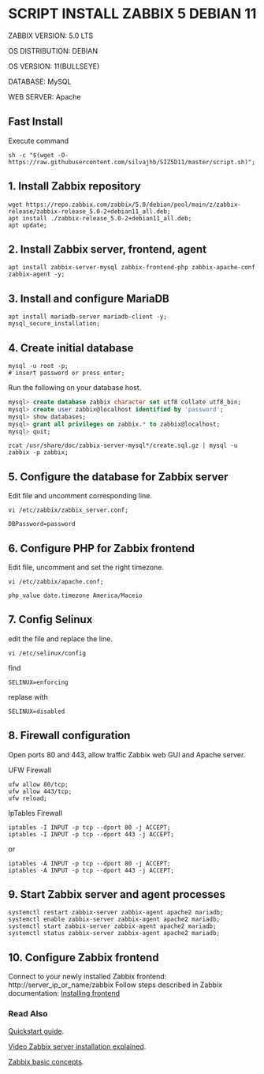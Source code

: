 # SCRIPT INSTALL ZABBIX 5 DEBIAN 11

ZABBIX VERSION: 5.0 LTS

OS DISTRIBUTION: DEBIAN

OS VERSION: 11(BULLSEYE)

DATABASE: MySQL

WEB SERVER: Apache

## Fast Install
Execute command
```shell
sh -c "$(wget -O- https://raw.githubusercontent.com/silvajhb/SIZ5D11/master/script.sh)";
```

## 1. Install Zabbix repository
```shell
wget https://repo.zabbix.com/zabbix/5.0/debian/pool/main/z/zabbix-release/zabbix-release_5.0-2+debian11_all.deb;
apt install ./zabbix-release_5.0-2+debian11_all.deb;
apt update;
```

## 2. Install Zabbix server, frontend, agent
```shell
apt install zabbix-server-mysql zabbix-frontend-php zabbix-apache-conf zabbix-agent -y;
```

## 3. Install and configure MariaDB
```shell
apt install mariadb-server mariadb-client -y;
mysql_secure_installation;
```

## 4. Create initial database
```shell
mysql -u root -p;
# insert password or press enter;
```
Run the following on your database host.
```sql
mysql> create database zabbix character set utf8 collate utf8_bin;
mysql> create user zabbix@localhost identified by 'password';
mysql> show databases;
mysql> grant all privileges on zabbix.* to zabbix@localhost;
mysql> quit;
```

```shell
zcat /usr/share/doc/zabbix-server-mysql*/create.sql.gz | mysql -u zabbix -p zabbix;
```
## 5. Configure the database for Zabbix server

Edit file and uncomment corresponding line.
```shell
vi /etc/zabbix/zabbix_server.conf;
```
```
DBPassword=password
```
## 6. Configure PHP for Zabbix frontend

Edit file, uncomment and set the right timezone.
```shell
vi /etc/zabbix/apache.conf;
```
```
php_value date.timezone America/Maceio
```

## 7. Config Selinux

edit the file and replace the line.
```shell
vi /etc/selinux/config
```
find
```
SELINUX=enforcing
```
replase with
```
SELINUX=disabled
```
## 8. Firewall configuration
Open ports 80 and 443, allow traffic Zabbix web GUI and Apache server.

UFW Firewall
```shell
ufw allow 80/tcp;
ufw allow 443/tcp;
ufw reload;
```

IpTables Firewall
```shell
iptables -I INPUT -p tcp --dport 80 -j ACCEPT;
iptables -I INPUT -p tcp --dport 443 -j ACCEPT;
```
or
```shell
iptables -A INPUT -p tcp --dport 80 -j ACCEPT;
iptables -A INPUT -p tcp --dport 443 -j ACCEPT;
```

## 9. Start Zabbix server and agent processes
```shell
systemctl restart zabbix-server zabbix-agent apache2 mariadb;
systemctl enable zabbix-server zabbix-agent apache2 mariadb;
systemctl start zabbix-server zabbix-agent apache2 mariadb;
systemctl status zabbix-server zabbix-agent apache2 mariadb;
```

## 10. Configure Zabbix frontend
Connect to your newly installed Zabbix frontend: http://server_ip_or_name/zabbix
Follow steps described in Zabbix documentation: [Installing frontend](https://www.zabbix.com/documentation/5.0/manual/installation/install#installing_frontend)

### Read Also
[Quickstart guide](https://www.zabbix.com/documentation/5.0/manual/quickstart/login).

[Video Zabbix server installation explained](https://www.youtube.com/embed/yYmkFf3AEBo?autoplay=1).

[Zabbix basic concepts](https://www.youtube.com/embed/7inJAmqyc0g?autoplay=1).
